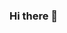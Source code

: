 ### Hi there 👋

<!--
**abel12-pro/abel12-pro** is a ✨ _special_ ✨ repository because its `README.md` (this file) appears on your GitHub profile.

Here are some ideas to get you started:

- 🔭 I’m currently working on HTML,CSS...
- 🌱 I’m currently learning microverse
- 👯 I’m looking to collaborate on project development 
- 📫 How to reach me: abelu2013@gmail.com
- ⚡ Fun fact: It is me!
-->
